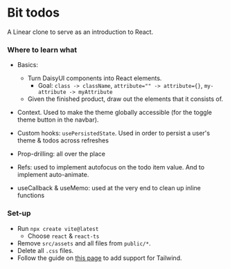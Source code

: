 # Bit todos
A Linear clone to serve as an introduction to React.

### Where to learn what
- Basics:
  - Turn DaisyUI components into React elements.
     - Goal: `class -> className`, `attribute="" -> attribute={}`, `my-attribute -> myAttribute`
  - Given the finished product, draw out the elements that it consists of.
    


- Context. Used to make the theme globally accessible (for the toggle theme button in the navbar). 
- Custom hooks: `usePersistedState`. Used in order to persist a user's theme & todos across refreshes
- Prop-drilling: all over the place
- Refs: used to implement autofocus on the todo item value. And to implement auto-animate.
- useCallback & useMemo: used at the very end to clean up inline functions

### Set-up

- Run `npx create vite@latest`
    - Choose `react` & `react-ts`
- Remove `src/assets` and all files from `public/*`.
- Delete all `.css` files.
- Follow the guide on [this page](https://tailwindcss.com/docs/guides/vite) to add support for Tailwind.